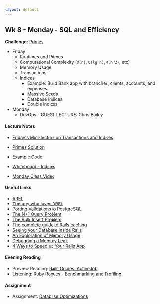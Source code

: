 ```yaml
---
layout: default
---
```


## Wk 8 - Monday - SQL and Efficiency

**Challenge:** [Primes](https://github.com/masonfmatthews/rails_assignments/blob/master/challenges/hard_primes_challenge.rb)

* Friday
  * Runtimes and Primes
  * Computational Complexity (`O(n)`, `O(lg n)`, `O(n^2)`, etc)
  * Memory Usage
  * Transactions
  * Indices
    * Example: Build Bank app with branches, clients, accounts, and expenses.
    * Massive Seeds
    * Database Indices
    * Double indices
* Monday
  * DevOps - GUEST LECTURE: Chris Bailey

#### Lecture Notes

* [Friday's Mini-lecture on Transactions and Indices](https://youtu.be/KBSkcxnHynI)
* [Primes Solution](primes.rb)
* [Example Code](example_transation_and_index.rb)
* [Whiteboard - Indices](http://tiyd-rails.s3.amazonaws.com/pictures/uploaded_files/000/000/053/original/index_binary_tree.JPG?1445287981)

* [Monday Class Video]()

#### Useful Links

* [AREL](https://github.com/rails/arel)
* [The guy who loves AREL](http://www.youtube.com/watch?v=ShPAxNcLm3o)
* [Porting Validations to PostgreSQL](http://shuber.io/porting-activerecord-validations-to-postgres/)
* [The N+1 Query Problem](http://blog.diatomenterprises.com/remove-n1-queries-in-your-ruby-on-rails-app/?utm_source=rubyweekly&utm_medium=email)
* [The Bulk Insert Problem](http://weblog.jamisbuck.org/2015/10/10/bulk-inserts-in-activerecord.html)
* [The complete guide to Rails caching](http://www.nateberkopec.com/2015/07/15/the-complete-guide-to-rails-caching.html)
* [Seeing your Database inside Rails](https://github.com/igorkasyanchuk/rails_db)
* [An Exploration of Memory Usage](http://www.sitepoint.com/ruby-uses-memory/)
* [Debugging a Memory Leak](http://blog.codeship.com/debugging-a-memory-leak-on-heroku/?utm_source=rubyweekly&utm_medium=email)
* [4 Ways to Speed up Your Rails App](http://blog.skylight.io/4-easy-ways-to-speed-up-your-rails-app/)

#### Evening Reading

* Preview Reading: [Rails Guides: ActiveJob](http://edgeguides.rubyonrails.org/active_job_basics.html)
* Listening: [Ruby Rogues - Benchmarking and Profiling](https://devchat.tv/ruby-rogues/034-rr-benchmarking-and-profiling)

#### Assignment

* Assignment: [Database Optimizations](https://github.com/tiyd-rails-2016-01/database_optimizations)
<!-- * Feedback: [Database Optimizations Feedback](feedback) -->
